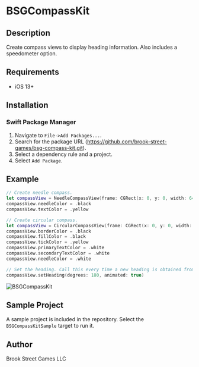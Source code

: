 # BSGCompassKit

## Description

Create compass views to display heading information. Also includes a speedometer option.

## Requirements

+ iOS 13+

## Installation

### Swift Package Manager

1. Navigate to `File->Add Packages...`.
2. Search for the package URL (https://github.com/brook-street-games/bsg-compass-kit.git).
3. Select a dependency rule and a project.
4. Select `Add Package`.

## Example

```swift
// Create needle compass.
let compassView = NeedleCompassView(frame: CGRect(x: 0, y: 0, width: 64, height: 64))
compassView.needleColor = .black
compassView.textColor = .yellow

// Create circular compass.
let compassView = CircularCompassView(frame: CGRect(x: 0, y: 0, width: 64, height: 64))
compassView.borderColor = .black
compassView.fillColor = .black
compassView.tickColor = .yellow
compassView.primaryTextColor = .white
compassView.secondaryTextColor = .white
compassView.needleColor = .white

// Set the heading. Call this every time a new heading is obtained from CoreLocation.
compassView.setHeading(degrees: 180, animated: true)
```

![BSGCompassKit](../main/BSGCompassKitSample/Assets/Images/compass-example.png)

## Sample Project

A sample project is included in the repository. Select the `BSGCompassKitSample` target to run it.

## Author

Brook Street Games LLC
